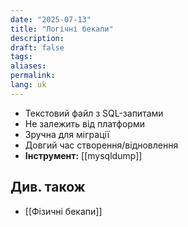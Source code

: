 ```yaml
---
date: "2025-07-13"
title: "Логічні бекапи"
description: 
draft: false
tags: 
aliases: 
permalink: 
lang: uk
---
```


- Текстовий файл з SQL-запитами
- Не залежить від платформи
- Зручна для міграції
- Довгий час створення/відновлення
- **Інструмент:** [[mysqldump]]
## Див. також

- [[Фізичні бекапи]]